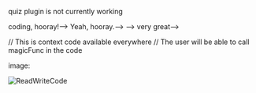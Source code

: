 quiz plugin is not currently working 

<!--## empty page for testing images, plugins, etc.-->

<!--quiz:-->

<!------->

<!--Test quiz!-->

<!--|                  | Good | Bad |-->
<!--| ---------------- | ---- | --- |-->
<!--| Do you like to code? | (x)  | ( ) |-->
<!--> coding, hooray!-->

<!--Java with Karel?-->
<!--- [x] Yes-->
<!--- [x] Very Yes-->
<!--- [x] Such Yes-->
<!--- [ ] No-->


<!--> Yeah, hooray.-->
<!-->-->
<!--> very great-->

<!------->

<!--exercise:-->

<!------->

<!--Define an integer `x` equal to 10.-->

<!--```js-->
<!--int x =-->
<!--```-->

<!--```js-->
<!--int x = 10;-->
<!--```-->

<!--```js-->
<!--assert(x == 10);-->
<!--```-->

<!--```js-->

// This is context code available everywhere
// The user will be able to call magicFunc in the code
<!--function magicFunc()-->
<!--{-->
<!--    return 3;-->
<!--}-->
<!--```-->

<!------->


image:

![ReadWriteCode](https://d14to6y4nub5k1.cloudfront.net/img/about/rwclogo.png "CodeHS!")
